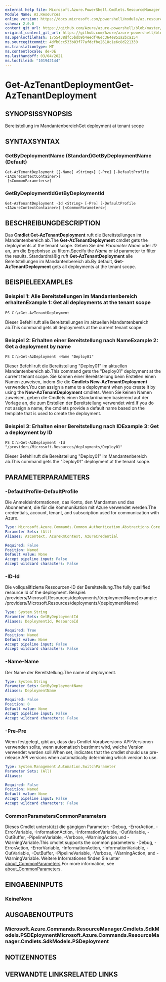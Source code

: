 ```yaml
---
external help file: Microsoft.Azure.PowerShell.Cmdlets.ResourceManager.dll-Help.xml
Module Name: Az.Resources
online version: https://docs.microsoft.com/powershell/module/az.resources/get-aztenantdeployment
schema: 2.0.0
content_git_url: https://github.com/Azure/azure-powershell/blob/master/src/Resources/Resources/help/Get-AzTenantDeployment.md
original_content_git_url: https://github.com/Azure/azure-powershell/blob/master/src/Resources/Resources/help/Get-AzTenantDeployment.md
ms.openlocfilehash: 1755438dfc5bdb9b4eedf46ec364e851a2bca154
ms.sourcegitcommit: 4dfb0cc533b83f77afdcfbe2618c1e6c8d221330
ms.translationtype: MT
ms.contentlocale: de-DE
ms.lasthandoff: 03/04/2021
ms.locfileid: "101942144"
---
```

# <span data-ttu-id="147b1-101">Get-AzTenantDeployment</span><span class="sxs-lookup"><span data-stu-id="147b1-101">Get-AzTenantDeployment</span></span>

## <span data-ttu-id="147b1-102">SYNOPSIS</span><span class="sxs-lookup"><span data-stu-id="147b1-102">SYNOPSIS</span></span>
<span data-ttu-id="147b1-103">Bereitstellung im Mandantenbereich</span><span class="sxs-lookup"><span data-stu-id="147b1-103">Get deployment at tenant scope</span></span>

## <span data-ttu-id="147b1-104">SYNTAX</span><span class="sxs-lookup"><span data-stu-id="147b1-104">SYNTAX</span></span>

### <span data-ttu-id="147b1-105">GetByDeploymentName (Standard)</span><span class="sxs-lookup"><span data-stu-id="147b1-105">GetByDeploymentName (Default)</span></span>
```
Get-AzTenantDeployment [[-Name] <String>] [-Pre] [-DefaultProfile <IAzureContextContainer>]
 [<CommonParameters>]
```

### <span data-ttu-id="147b1-106">GetByDeploymentId</span><span class="sxs-lookup"><span data-stu-id="147b1-106">GetByDeploymentId</span></span>
```
Get-AzTenantDeployment -Id <String> [-Pre] [-DefaultProfile <IAzureContextContainer>] [<CommonParameters>]
```

## <span data-ttu-id="147b1-107">BESCHREIBUNG</span><span class="sxs-lookup"><span data-stu-id="147b1-107">DESCRIPTION</span></span>
<span data-ttu-id="147b1-108">Das **Cmdlet Get-AzTenantDeployment** ruft die Bereitstellungen im Mandantenbereich ab.</span><span class="sxs-lookup"><span data-stu-id="147b1-108">The **Get-AzTenantDeployment** cmdlet gets the deployments at the tenant scope.</span></span>
<span data-ttu-id="147b1-109">Geben Sie den *Parameter Name* oder *ID* an, um die Ergebnisse zu filtern.</span><span class="sxs-lookup"><span data-stu-id="147b1-109">Specify the *Name* or *Id* parameter to filter the results.</span></span>
<span data-ttu-id="147b1-110">Standardmäßig ruft **Get-AzTenantDeployment** alle Bereitstellungen im Mandantenbereich ab.</span><span class="sxs-lookup"><span data-stu-id="147b1-110">By default, **Get-AzTenantDeployment** gets all deployments at the tenant scope.</span></span>

## <span data-ttu-id="147b1-111">BEISPIELE</span><span class="sxs-lookup"><span data-stu-id="147b1-111">EXAMPLES</span></span>

### <span data-ttu-id="147b1-112">Beispiel 1: Alle Bereitstellungen im Mandantenbereich erhalten</span><span class="sxs-lookup"><span data-stu-id="147b1-112">Example 1: Get all deployments at the tenant scope</span></span>
```
PS C:\>Get-AzTenantDeployment
```

<span data-ttu-id="147b1-113">Dieser Befehl ruft alle Bereitstellungen im aktuellen Mandantenbereich ab.</span><span class="sxs-lookup"><span data-stu-id="147b1-113">This command gets all deployments at the current tenant scope.</span></span>

### <span data-ttu-id="147b1-114">Beispiel 2: Erhalten einer Bereitstellung nach Name</span><span class="sxs-lookup"><span data-stu-id="147b1-114">Example 2: Get a deployment by name</span></span>
```
PS C:\>Get-AzDeployment -Name "Deploy01"
```

<span data-ttu-id="147b1-115">Dieser Befehl ruft die Bereitstellung "Deploy01" im aktuellen Mandantenbereich ab.</span><span class="sxs-lookup"><span data-stu-id="147b1-115">This command gets the "Deploy01" deployment at the current tenant scope.</span></span>
<span data-ttu-id="147b1-116">Sie können einer Bereitstellung beim Erstellen einen Namen zuweisen, indem Sie die **Cmdlets New-AzTenantDeployment** verwenden.</span><span class="sxs-lookup"><span data-stu-id="147b1-116">You can assign a name to a deployment when you create it by using the **New-AzTenantDeployment** cmdlets.</span></span>
<span data-ttu-id="147b1-117">Wenn Sie keinen Namen zuweisen, geben die Cmdlets einen Standardnamen basierend auf der Vorlage an, die zum Erstellen der Bereitstellung verwendet wird.</span><span class="sxs-lookup"><span data-stu-id="147b1-117">If you do not assign a name, the cmdlets provide a default name based on the template that is used to create the deployment.</span></span>

### <span data-ttu-id="147b1-118">Beispiel 3: Erhalten einer Bereitstellung nach ID</span><span class="sxs-lookup"><span data-stu-id="147b1-118">Example 3: Get a deployment by ID</span></span>
```
PS C:\>Get-AzDeployment -Id "/providers/Microsoft.Resources/deployments/Deploy01"
```

<span data-ttu-id="147b1-119">Dieser Befehl ruft die Bereitstellung "Deploy01" im Mandantenbereich ab.</span><span class="sxs-lookup"><span data-stu-id="147b1-119">This command gets the "Deploy01" deployment at the tenant scope.</span></span>

## <span data-ttu-id="147b1-120">PARAMETER</span><span class="sxs-lookup"><span data-stu-id="147b1-120">PARAMETERS</span></span>

### <span data-ttu-id="147b1-121">-DefaultProfile</span><span class="sxs-lookup"><span data-stu-id="147b1-121">-DefaultProfile</span></span>
<span data-ttu-id="147b1-122">Die Anmeldeinformationen, das Konto, den Mandanten und das Abonnement, die für die Kommunikation mit Azure verwendet werden.</span><span class="sxs-lookup"><span data-stu-id="147b1-122">The credentials, account, tenant, and subscription used for communication with Azure.</span></span>

```yaml
Type: Microsoft.Azure.Commands.Common.Authentication.Abstractions.Core.IAzureContextContainer
Parameter Sets: (All)
Aliases: AzContext, AzureRmContext, AzureCredential

Required: False
Position: Named
Default value: None
Accept pipeline input: False
Accept wildcard characters: False
```

### <span data-ttu-id="147b1-123">-ID</span><span class="sxs-lookup"><span data-stu-id="147b1-123">-Id</span></span>
<span data-ttu-id="147b1-124">Die vollqualifizierte Ressourcen-ID der Bereitstellung.</span><span class="sxs-lookup"><span data-stu-id="147b1-124">The fully qualified resource Id of the deployment.</span></span>
<span data-ttu-id="147b1-125">Beispiel: /providers/Microsoft.Resources/deployments/{deploymentName}</span><span class="sxs-lookup"><span data-stu-id="147b1-125">example: /providers/Microsoft.Resources/deployments/{deploymentName}</span></span>

```yaml
Type: System.String
Parameter Sets: GetByDeploymentId
Aliases: DeploymentId, ResourceId

Required: True
Position: Named
Default value: None
Accept pipeline input: False
Accept wildcard characters: False
```

### <span data-ttu-id="147b1-126">-Name</span><span class="sxs-lookup"><span data-stu-id="147b1-126">-Name</span></span>
<span data-ttu-id="147b1-127">Der Name der Bereitstellung.</span><span class="sxs-lookup"><span data-stu-id="147b1-127">The name of deployment.</span></span>

```yaml
Type: System.String
Parameter Sets: GetByDeploymentName
Aliases: DeploymentName

Required: False
Position: 0
Default value: None
Accept pipeline input: False
Accept wildcard characters: False
```

### <span data-ttu-id="147b1-128">-Pre</span><span class="sxs-lookup"><span data-stu-id="147b1-128">-Pre</span></span>
<span data-ttu-id="147b1-129">Wenn festgelegt, gibt an, dass das Cmdlet Vorabversions-API-Versionen verwenden sollte, wenn automatisch bestimmt wird, welche Version verwendet werden soll.</span><span class="sxs-lookup"><span data-stu-id="147b1-129">When set, indicates that the cmdlet should use pre-release API versions when automatically determining which version to use.</span></span>

```yaml
Type: System.Management.Automation.SwitchParameter
Parameter Sets: (All)
Aliases:

Required: False
Position: Named
Default value: None
Accept pipeline input: False
Accept wildcard characters: False
```

### <span data-ttu-id="147b1-130">CommonParameters</span><span class="sxs-lookup"><span data-stu-id="147b1-130">CommonParameters</span></span>
<span data-ttu-id="147b1-131">Dieses Cmdlet unterstützt die gängigen Parameter: -Debug, -ErrorAction, -ErrorVariable, -InformationAction, -InformationVariable, -OutVariable, -OutBuffer, -PipelineVariable, -Verbose, -WarningAction und -WarningVariable.</span><span class="sxs-lookup"><span data-stu-id="147b1-131">This cmdlet supports the common parameters: -Debug, -ErrorAction, -ErrorVariable, -InformationAction, -InformationVariable, -OutVariable, -OutBuffer, -PipelineVariable, -Verbose, -WarningAction, and -WarningVariable.</span></span> <span data-ttu-id="147b1-132">Weitere Informationen finden Sie unter [about_CommonParameters](http://go.microsoft.com/fwlink/?LinkID=113216).</span><span class="sxs-lookup"><span data-stu-id="147b1-132">For more information, see [about_CommonParameters](http://go.microsoft.com/fwlink/?LinkID=113216).</span></span>

## <span data-ttu-id="147b1-133">EINGABEN</span><span class="sxs-lookup"><span data-stu-id="147b1-133">INPUTS</span></span>

### <span data-ttu-id="147b1-134">Keine</span><span class="sxs-lookup"><span data-stu-id="147b1-134">None</span></span>

## <span data-ttu-id="147b1-135">AUSGABEN</span><span class="sxs-lookup"><span data-stu-id="147b1-135">OUTPUTS</span></span>

### <span data-ttu-id="147b1-136">Microsoft.Azure.Commands.ResourceManager.Cmdlets.SdkModels.PSDEployment</span><span class="sxs-lookup"><span data-stu-id="147b1-136">Microsoft.Azure.Commands.ResourceManager.Cmdlets.SdkModels.PSDeployment</span></span>

## <span data-ttu-id="147b1-137">NOTIZEN</span><span class="sxs-lookup"><span data-stu-id="147b1-137">NOTES</span></span>

## <span data-ttu-id="147b1-138">VERWANDTE LINKS</span><span class="sxs-lookup"><span data-stu-id="147b1-138">RELATED LINKS</span></span>

